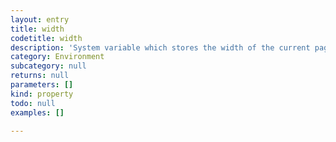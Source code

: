 ```yaml
---
layout: entry
title: width
codetitle: width
description: 'System variable which stores the width of the current page.'
category: Environment
subcategory: null
returns: null
parameters: []
kind: property
todo: null
examples: []

---
```

